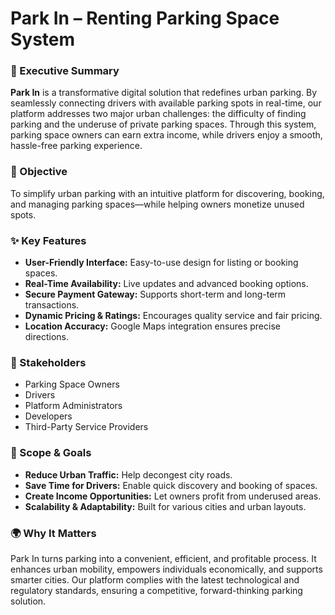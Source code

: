 # Park In – Renting Parking Space System

### 📄 Executive Summary  

**Park In** is a transformative digital solution that redefines urban parking. By seamlessly connecting drivers with available parking spots in real-time, our platform addresses two major urban challenges: the difficulty of finding parking and the underuse of private parking spaces. Through this system, parking space owners can earn extra income, while drivers enjoy a smooth, hassle-free parking experience.


### 🎯 Objective  
To simplify urban parking with an intuitive platform for discovering, booking, and managing parking spaces—while helping owners monetize unused spots.


### ✨ Key Features  
- **User-Friendly Interface:** Easy-to-use design for listing or booking spaces.  
- **Real-Time Availability:** Live updates and advanced booking options.  
- **Secure Payment Gateway:** Supports short-term and long-term transactions.  
- **Dynamic Pricing & Ratings:** Encourages quality service and fair pricing.  
- **Location Accuracy:** Google Maps integration ensures precise directions.


### 👥 Stakeholders  
- Parking Space Owners  
- Drivers  
- Platform Administrators  
- Developers  
- Third-Party Service Providers  


### 🚗 Scope & Goals  
- **Reduce Urban Traffic:** Help decongest city roads.  
- **Save Time for Drivers:** Enable quick discovery and booking of spaces.  
- **Create Income Opportunities:** Let owners profit from underused areas.  
- **Scalability & Adaptability:** Built for various cities and urban layouts.


### 🌍 Why It Matters  
Park In turns parking into a convenient, efficient, and profitable process. It enhances urban mobility, empowers individuals economically, and supports smarter cities. Our platform complies with the latest technological and regulatory standards, ensuring a competitive, forward-thinking parking solution.
